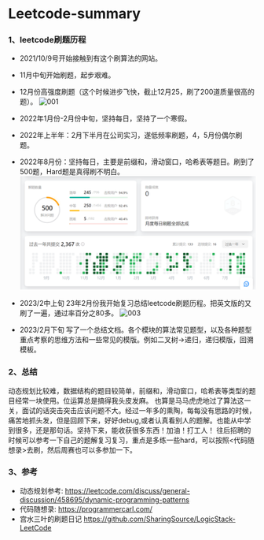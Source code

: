 # Leetcode-summary
### 1、leetcode刷题历程
  - 2021/10/9号开始接触到有这个刷算法的网站。
  - 11月中旬开始刷题，起步艰难。
  - 12月份高强度刷题（这个时候进步飞快，截止12月25，刷了200道质量很高的题）。
![001](https://github.com/Frankie32244/Leetcode_summary/raw/main/Pics/001.PNG)


  - 2022年1月份-2月份中旬，坚持每日，坚持了一个寒假。
  - 2022年上半年：2月下半月在公司实习，遂低频率刷题，4，5月份偶尔刷题。
  - 2022年8月份：坚持每日，主要是前缀和，滑动窗口，哈希表等题目。刷到了500题，Hard题是真得刷不明白。
![002](./Pics/002.png)


  - 2023/2中上旬 23年2月份我开始复习总结leetcode刷题历程。把英文版的又刷了一遍，通过率百分之80多。
![003](https://github.com/Frankie32244/Leetcode_summary/raw/main/Pics/003.PNG)
  - 2023/2月下旬 写了一个总结文档。各个模块的算法常见题型，以及各种题型重点考察的思维方法和一些常见的模版。例如二叉树->递归，递归模版，回溯模板。


### 2、总结
  动态规划比较难，数据结构的题目较简单，前缀和，滑动窗口，哈希表等类型的题目经常一块使用。位运算总是搞得我头皮发麻。
  也算是马马虎虎地过了算法这一关，面试的话突击突击应该问题不大。经过一年多的熏陶，每每没有思路的时候，痛苦地抓头发，但是回顾下来，好好debug,或者认真看别人的题解。也能从中学到很多，还是那句话。坚持下来，能收获很多东西！加油！打工人！
  往后招聘的时候可以参考一下自己的题解复习复习，重点是多练一些hard，可以按照<代码随想录>去刷，然后周赛也可以多参加一下。

### 3、参考
- 动态规划参考: https://leetcode.com/discuss/general-discussion/458695/dynamic-programming-patterns
- 代码随想录: https://programmercarl.com/
- 宫水三叶的刷题日记 https://github.com/SharingSource/LogicStack-LeetCode

